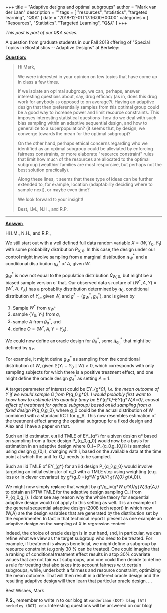 +++
title = "Adaptive designs and optimal subgroups"
author = "Mark van der Laan"
description = ""
tags = [
    "resources",
    "statistics",
    "targeted learning",
    "Q&A"
]
date = "2018-12-01T17:16:00+00:00"
categories = [
    "Resources",
    "Statistics",
    "Targeted Learning",
    "Q&A"
]
+++

_This post is part of our Q&A series._

A question from graduate students in our Fall 2018 offering of "Special Topics
in Biostatistics -- Adaptive Designs" at Berkeley:

<u>**Question:**</u>

> Hi Mark,
>
> We were interested in your opinion on few topics that have come up in class
> a few times.
>
> If we isolate an optimal subgroup, we can, perhaps, answer interesting
> questions about, say, drug efficacy (as in, does this drug work for anybody
> as opposed to on average?). Having an adaptive design that then
> preferentially samples from this optimal group could be a good way to increase
> power and limit resource constraints. This imposes interesting statistical
> questions- how do we deal with such bias sampling within an adaptive
> sequential design, and how to generalize to a superpopulation? (it seems that,
> by design, we converge towards the mean for the optimal subgroup)?
>
> On the other hand, perhaps ethical concerns regarding who we identified as
> an optimal subgroup could be alleviated by enforcing fairness constraints, or
> more elaborate "resource constraint" rules that limit how much of the
> resources are allocated to the optimal subgroup (wealthier families are most
> responsive, but perhaps not the best solution practically).
>
> Along these lines, it seems that these type of ideas can be further extended
> to, for example, location (adaptability deciding where to sample next), or
> maybe even time?
>
> We look forward to your insight!
>
> Best,
> I.M., N.H., and R.P.


---


<u>**Answer:**</u>

Hi I.M., N.H., and R.P.,

We still start out with a well defined full data random variable
$X=(W,Y_0,Y_1)$ with some probability distribution $P_{X,0}$. In this case, the
design under our control might involve sampling from a marginal distribution
$g^*_W$ and a conditional distribution $g^*_A$ of $A$, given $W$.

$g^*_W$ is now not equal to the population distribution $Q_{W,0}$, but might
be a biased sample version of that. Our observed data structure of
$(W^*, A, Y) = (W^*, A, Y_A)$ has a probability distribution determined by
$q_0$, conditional distribution of $Y_a$, given $W$, and $g^*=(g^*_W, g^*_A)$,
and is given by
1. Sample $W^*$ from $g_{W^*}$,
2. sample $\{Y_0, Y_1\}$ from $q$,
3. sample $A$ from $g^*_a$, and
4. define $O = (W^*, A, Y = Y_A)$.

We could now define an oracle design for $g^*_0$, some $g^*_{q_0}$ that might
be defined by $q_Y$.

For example, it might define $g^*_W$ as sampling from the conditional
distribution of $W$, given $\mathbb{E}(Y_1 - Y_0 \mid W) > 0$, which corresponds
with only sampling subjects for which there is a positive treatment effect, and
one might define the oracle design $g^*_{A}$ as setting $A = 1$.


A target parameter of interest could be EY_{g*_0}, i.e. the mean outcome
of Y if we would sample O from P_{q_0,g*_0}. I would probably first want
to know how to estimate this quantity (may be EY_{g*_0}-EY_{g*_W,A=0},
causal effect of treatment for optimal subgroup) based on iid sampling
from a fixed design P_{q_0,g_0}, where g_0 could be the actual
distribution of W combined with a standard RCT for g_A. This now
resembles estimation of the treatment effect among the optimal subgroup
for a fixed design and Alex and I have a paper on that.

Such an iid estimator, e.g iid TMLE of EY_{g*} for a given design g*
based on sampling from a fixed design P_{q_0,g_0} would now be a basis
for estimation in an adaptive design where O_i~ P_{q_0,g_{0,i}} is
sampled using design g_{0,i}, changing with i, based on the available
data at the time point at which the unit for O_i needs to be sampled.

Such an iid TMLE of EY_{g*} for an iid design P_{q_0,g_0} would involve
targeting an initial estimator of q_0 with a TMLE step using weighting
(e.g. loss or in clever covariate) by g*/g_0 =(g*_W g*_A)/( g_{W,0}
g_{A,0}).

We might now simply replace that weight by g*/g_i=(g*_W
g*_A)/g_{W,i}g_{A,i} to obtain an IPTW TMLE for the adaptive design
sampling O_i from P_{q_0,g_i}. I dont see any reason why the whole
theory for sequential adaptive design would not apply to this setting as
well. It is an example of the general sequential adaptive design (2008
tech report) in which now (W,A) are the design variables that are
generated by the distribution set by the experimenter. In fact in that
technical report I present as one example an adaptive design on the
sampling of X in regression context.

Indeed, the choice of oracle design is in our hand, and, in particular,
we can refine what we view as the target subgroup who need to be
treated. For example, if treatment is always beneficial, we might define
a subgroup by resource constraint (e.g only 30 % can be treated). One
could imagine that a ranking of conditional treatment effect results in
a top 30% covariate values that are not fair w.r.t subgroups, and one
could then decide to define a rule for treating that also takes into
account fairness w.r.t certain subgroups, while, under both a fairness
and resource constraint, optimizing the mean outcome. That will then
result in a different oracle design and the resulting adaptive design will then
learn that particular oracle design.
...

Best Wishes,
Mark

__P.S.__, remember to write in to our blog at `vanderlaan (DOT) blog [AT]
berkeley (DOT) edu`. Interesting questions will be answered on our blog!






